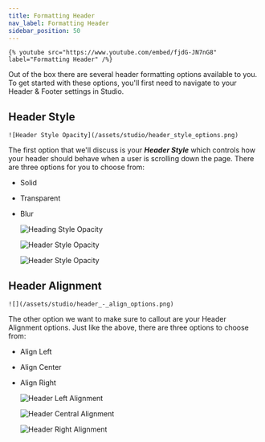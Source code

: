 ```yaml
---
title: Formatting Header
nav_label: Formatting Header
sidebar_position: 50
---
```


    {% youtube src="https://www.youtube.com/embed/fjdG-JN7nG8" label="Formatting Header" /%}

Out of the box there are several header formatting options available to you. To get started with these options, you'll
first need to navigate to your Header & Footer settings in Studio.

## Header Style

    ![Header Style Opacity](/assets/studio/header_style_options.png)

The first option that we'll discuss is your ***Header Style*** which controls how your header should behave when a user
is scrolling down the page. There are three options for you to choose from:

- Solid
- Transparent
- Blur

  ![Heading Style Opacity](/assets/studio/header_-_solid.gif)

  ![Header Style Opacity](/assets/studio/header_-_transparent.gif)

  ![Header Style Opacity](/assets/studio/header_-_blur.gif)

## Header Alignment

    ![](/assets/studio/header_-_align_options.png)

The other option we want to make sure to callout are your Header Alignment options. Just like the above, there are three
options to choose from:

- Align Left
- Align Center
- Align Right

  ![Header Left Alignment](/assets/studio/header_-_align_left.png)

  ![Header Central Alignment](/assets/studio/header_-_align_center.png)

  ![Header Right Alignment](/assets/studio/header_-_align_right.png)
